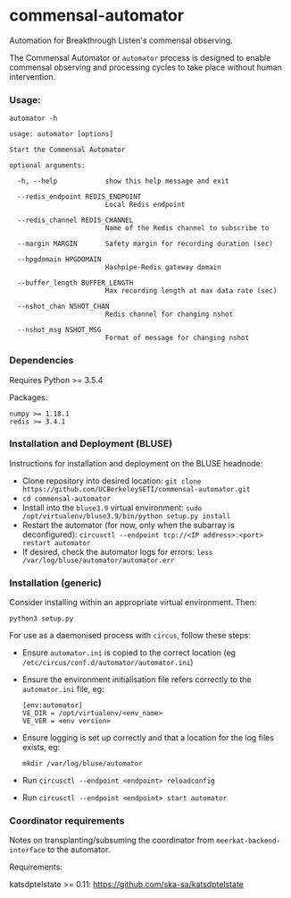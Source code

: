 # commensal-automator

Automation for Breakthrough Listen's commensal observing.

The Commensal Automator or `automator` process is designed to enable 
commensal observing and processing cycles to take place without human 
intervention.

### Usage:

```
automator -h

usage: automator [options]

Start the Commensal Automator

optional arguments:

  -h, --help            show this help message and exit

  --redis_endpoint REDIS_ENDPOINT
                        Local Redis endpoint

  --redis_channel REDIS_CHANNEL
                        Name of the Redis channel to subscribe to

  --margin MARGIN       Safety margin for recording duration (sec)

  --hpgdomain HPGDOMAIN
                        Hashpipe-Redis gateway domain

  --buffer_length BUFFER_LENGTH
                        Max recording length at max data rate (sec)

  --nshot_chan NSHOT_CHAN
                        Redis channel for changing nshot

  --nshot_msg NSHOT_MSG
                        Format of message for changing nshot

```

### Dependencies

Requires Python >= 3.5.4

Packages:
```    
numpy >= 1.18.1  
redis >= 3.4.1  
```  

### Installation and Deployment (BLUSE)

Instructions for installation and deployment on the BLUSE headnode:

- Clone repository into desired location: `git clone https://github.com/UCBerkeleySETI/commensal-automator.git`
- `cd commensal-automator`
- Install into the `bluse3.9` virtual environment: `sudo /opt/virtualenv/bluse3.9/bin/python setup.py install` 
- Restart the automator (for now, only when the subarray is deconfigured): `circusctl --endpoint tcp://<IP address>:<port> restart automator`
- If desired, check the automator logs for errors: `less /var/log/bluse/automator/automator.err`

### Installation (generic)

Consider installing within an appropriate virtual environment. 
Then:

`python3 setup.py`

For use as a daemonised process with `circus`, follow these steps:

-    Ensure `automator.ini` is copied to the correct location (eg 
     `/etc/circus/conf.d/automator/automator.ini`)

-    Ensure the environment initialisation file refers correctly to the 
     `automator.ini` file, eg:

     ```
     [env:automator]
     VE_DIR = /opt/virtualenv/<env_name>
     VE_VER = <env version>
     ```

-    Ensure logging is set up correctly and that a location for the log files
     exists, eg:  

     `mkdir /var/log/bluse/automator`

-    Run `circusctl --endpoint <endpoint> reloadconfig`

-    Run `circusctl --endpoint <endpoint> start automator`

### Coordinator requirements  

Notes on transplanting/subsuming the coordinator from 
`meerkat-backend-interface` to the automator. 

Requirements:  

katsdptelstate >= 0.11: https://github.com/ska-sa/katsdptelstate



